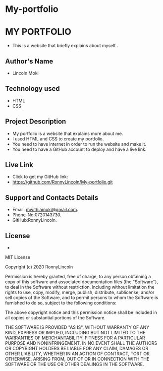 # My-portfolio
# MY PORTFOLIO
- This is a website that briefly explains about myself . 
## Author's Name
 - Lincoln Moki
 ## Technology used 
 - HTML
 - CSS
## Project Description
- My portfolio is a website that explains more about me.
- I used HTML and CSS to create my portfolio.
- You need to have internet in order to run the website and make it.
- You need to have a GitHub account to deploy and have a live link.

##  Live Link
- Click to get my GitHub link:
-  https://github.com/RonnyLincoln/My-portfolio.git

## Support and Contacts Details
- Email: mwithiamoki@gmail.com.
- Phone-No:0720143730.
- GitHub:RonnyLincoln.
## License
-

MIT License

Copyright (c) 2020 RonnyLincoln

Permission is hereby granted, free of charge, to any person obtaining a copy of this software and associated documentation files (the "Software"), to deal in the Software without restriction, including without limitation the rights to use, copy, modify, merge, publish, distribute, sublicense, and/or sell copies of the Software, and to permit persons to whom the Software is furnished to do so, subject to the following conditions:

The above copyright notice and this permission notice shall be included in all copies or substantial portions of the Software.

THE SOFTWARE IS PROVIDED "AS IS", WITHOUT WARRANTY OF ANY KIND, EXPRESS OR IMPLIED, INCLUDING BUT NOT LIMITED TO THE WARRANTIES OF MERCHANTABILITY, FITNESS FOR A PARTICULAR PURPOSE AND NONINFRINGEMENT. IN NO EVENT SHALL THE AUTHORS OR COPYRIGHT HOLDERS BE LIABLE FOR ANY CLAIM, DAMAGES OR OTHER LIABILITY, WHETHER IN AN ACTION OF CONTRACT, TORT OR OTHERWISE, ARISING FROM, OUT OF OR IN CONNECTION WITH THE SOFTWARE OR THE USE OR OTHER DEALINGS IN THE SOFTWARE.

